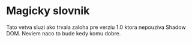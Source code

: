 # Magicky slovnik

Tato vetva sluzi ako trvala zaloha pre verziu 1.0 ktora nepouziva Shadow DOM.
Neviem naco to bude kedy komu dobre.